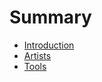 # Summary

* [Introduction](README.md)
* [Artists](first-question.md)
* [Tools](second-question.md)


